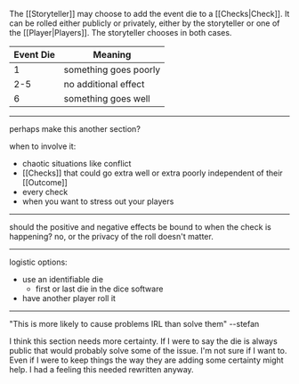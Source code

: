 The [[Storyteller]] may choose to add the event die to a [[Checks|Check]]. It can be rolled either publicly or privately, either by the storyteller or one of the [[Player|Players]]. The storyteller chooses in both cases.

|Event Die|Meaning|
|-|-|
|1|something goes poorly|
|2-5|no additional effect|
|6|something goes well|

---

perhaps make this another section?

when to involve it:
- chaotic situations like conflict
- [[Checks]] that could go extra well or extra poorly independent of their [[Outcome]]
- every check
- when you want to stress out your players

---

should the positive and negative effects be bound to when the check is happening? no, or the privacy of the roll doesn't matter.

---

logistic options:
- use an identifiable die
	- first or last die in the dice software
- have another player roll it

---

"This is more likely to cause problems IRL than solve them" --stefan

I think this section needs more certainty. If I were to say the die is always public that would probably solve some of the issue. I'm not sure if I want to. Even if I were to keep things the way they are adding some certainty might help. I had a feeling this needed rewritten anyway.